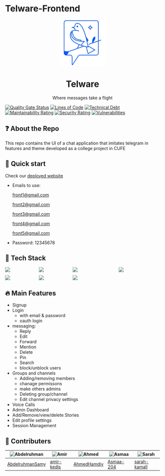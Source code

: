 # Telware-Frontend

<div align="center">
   <img src="./app/public/assets/TelWare.png" width="150px" alt="Project Logo" />
    <h1>Telware</h1>
    <p>Where messages take a flight</p>
</div>

<!-- STATIC ANALYSIS BADGES -->

[![Quality Gate Status](https://sonarcloud.io/api/project_badges/measure?project=TelwareSW_telware-frontend&metric=alert_status)](https://sonarcloud.io/summary/new_code?id=TelwareSW_telware-frontend)
[![Lines of Code](https://sonarcloud.io/api/project_badges/measure?project=TelwareSW_telware-frontend&metric=ncloc)](https://sonarcloud.io/summary/new_code?id=TelwareSW_telware-frontend)
[![Technical Debt](https://sonarcloud.io/api/project_badges/measure?project=TelwareSW_telware-frontend&metric=sqale_index)](https://sonarcloud.io/summary/new_code?id=TelwareSW_telware-frontend)
[![Maintainability Rating](https://sonarcloud.io/api/project_badges/measure?project=TelwareSW_telware-frontend&metric=sqale_rating)](https://sonarcloud.io/summary/new_code?id=TelwareSW_telware-frontend)
[![Security Rating](https://sonarcloud.io/api/project_badges/measure?project=TelwareSW_telware-frontend&metric=security_rating)](https://sonarcloud.io/summary/new_code?id=TelwareSW_telware-frontend)
[![Vulnerabilities](https://sonarcloud.io/api/project_badges/measure?project=TelwareSW_telware-frontend&metric=vulnerabilities)](https://sonarcloud.io/summary/new_code?id=TelwareSW_telware-frontend)

## ❓ About the Repo

This repo contains the UI of a chat application that imitates telegram in features and theme developed as a college project in CUFE


## 🚀 Quick start

Check our [deployed website](https://dev.telware.tech/)

- Emails to use:

  front1@gmail.com

  front2@gmail.com

  front3@gmail.com

  front4@gmail.com

  front5@gmail.com

- Password: 12345678

## 🧰 Tech Stack

<div style="display:flex; flex-direction: column; gap:10px">
<div style="display:flex; gap:10px;">
<img src="https://external-content.duckduckgo.com/iu/?u=https%3A%2F%2Fwww.jsweet.org%2Fwp-content%2Fuploads%2F2016%2F04%2Freact-logo.png&f=1&nofb=1&ipt=addd61f3edcbf2fb996653beac06140e6d6cbe6b1c60edc2c0f73811358a8229&ipo=images" width="100"> <img src="https://external-content.duckduckgo.com/iu/?u=https%3A%2F%2Ftse4.mm.bing.net%2Fth%3Fid%3DOIP.RvrEinC-XMTxt_fEqFIB_AAAAA%26pid%3DApi&f=1&ipt=f84f47ebb9df8aac91999849efb694d16ae7bdb8fae77befa86aa06823233402&ipo=images" width="100"><img src="https://external-content.duckduckgo.com/iu/?u=https%3A%2F%2Fdecode.agency%2Fwp-content%2Fuploads%2F2023%2F05%2FReact-Query-logo.png&f=1&nofb=1&ipt=ac521ac3371fb3d28d80e0153da08efa5aae5519d8f441f604f59009fe102dcb&ipo=images" width="140"><img src="https://external-content.duckduckgo.com/iu/?u=https%3A%2F%2Flembergsolutions.com%2Fsites%2Fdefault%2Ffiles%2Fmedia%2Flogo%2FSocket.io__0.png&f=1&nofb=1&ipt=0a9d15d95accea49eb6c7ca3bcf6711860f4dd1c2aa199ac67a5a3a9f892ab77&ipo=images" width="100">

</div>

<div style="display:flex; gap:10px;">
    <img src="https://external-content.duckduckgo.com/iu/?u=https%3A%2F%2Fwww.styled-components.com%2Fatom.png&f=1&nofb=1&ipt=ba38d4aaad9b4c425d5302f85bdf90be9c1cb631efd11c1c799fa2cd51e5e257&ipo=images" width="100"><img src="https://external-content.duckduckgo.com/iu/?u=https%3A%2F%2Fseeklogo.com%2Fimages%2FM%2Fmsw-mock-service-worker-logo-88A2A26653-seeklogo.com.png&f=1&nofb=1&ipt=560d978968aeb5f957bb0e619f3e66cd7aeffe771905dbd00bb6229cd5ae8c49&ipo=images" width="100"><img src="https://external-content.duckduckgo.com/iu/?u=https%3A%2F%2Fih1.redbubble.net%2Fimage.404023256.1965%2Fst%2Csmall%2C507x507-pad%2C600x600%2Cf8f8f8.u2.jpg&f=1&nofb=1&ipt=3d9c6ce894353db68934448e4c500d5bc86e40ee29d33a143c5b67d6cb82bfec&ipo=images" width="100">
</div>
</div>

## 🔥 Main Features

- Signup
- Login
  - with email & password
  - oauth login
- messaging:
  - Reply
  - Edit
  - Forward
  - Mention
  - Delete
  - Pin
  - Search
  - block/unblock users
- Groups and channels
  - Adding/removing members
  - chanage permissons
  - make others admins
  - Deleting group/channel
  - Edit channel privacy settings
- Voice Calls
- Admin Dashboard
- Add/Remove/view/delete Stories
- Edit profile settings
- Session Management

## 🤵 Contributers

| <img src="https://avatars.githubusercontent.com/u/121282837?v=4" width="100px" alt="Abdelruhman"> | <img src="https://avatars.githubusercontent.com/u/88613195?v=4" width="100px" alt="Amir"> | <img src="https://avatars.githubusercontent.com/u/111378492?v=4" width="100px" alt="Ahmed"> | <img src="https://avatars.githubusercontent.com/u/130288326?v=4" width="100px" alt="Asmaa"> | <img src="https://avatars.githubusercontent.com/u/143711089?v=4" width="100px" alt="Sarah"> |
| ------------------------------------------------------------------------------------------------- | ----------------------------------------------------------------------------------------- | ------------------------------------------------------------------------------------------- | ------------------------------------------------------------------------------------------- | ------------------------------------------------------------------------------------------- |
| [AbdelruhmanSamy](https://github.com/AbdelruhmanSamy/)                                            | [amir-kedis](https://github.com/amir-kedis/)                                              | [AhmedHamdiy](https://github.com/AhmedHamdiy)                                               | [Asmaa-204](https://github.com/Asmaa-204)                                                   | [sarah-kamall](https://github.com/sarah-kamall/)                                            |
